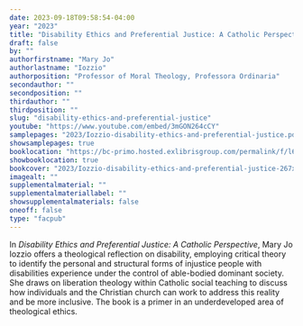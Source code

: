 ```yaml
---
date: 2023-09-18T09:58:54-04:00
year: "2023"
title: "Disability Ethics and Preferential Justice: A Catholic Perspective"
draft: false
by: ""
authorfirstname: "Mary Jo"
authorlastname: "Iozzio"
authorposition: "Professor of Moral Theology, Professora Ordinaria"
secondauthor: ""
secondposition: ""
thirdauthor: ""
thirdposition: ""
slug: "disability-ethics-and-preferential-justice"
youtube: "https://www.youtube.com/embed/3mGON264cCY"
samplepages: "2023/Iozzio-disability-ethics-and-preferential-justice.pdf"
showsamplepages: true
booklocation: "https://bc-primo.hosted.exlibrisgroup.com/permalink/f/l6ucgu/ALMA-BC51578586070001021"
showbooklocation: true
bookcover: "2023/Iozzio-disability-ethics-and-preferential-justice-267x400.jpg"
imagealt: ""
supplementalmaterial: ""
supplementalmateriallabel: ""
showsupplementalmaterials: false
oneoff: false
type: "facpub"
---
```


In <em>Disability Ethics and Preferential Justice: A Catholic Perspective</em>, Mary Jo Iozzio offers a theological reflection on disability, employing critical theory to identify the personal and structural forms of injustice people with disabilities experience under the control of able-bodied dominant society.  She draws on liberation theology within Catholic social teaching to discuss how individuals and the Christian church can work to address this reality and be more inclusive.  The book is a primer in an underdeveloped area of theological ethics. 